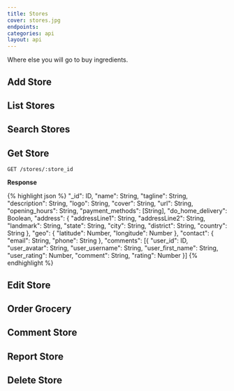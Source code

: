 ```yaml
---
title: Stores
cover: stores.jpg
endpoints: 
categories: api
layout: api    
---
```

Where else you will go to buy ingredients.
<!--more-->

## Add Store

## List Stores

## Search Stores

## Get Store

`GET /stores/:store_id`

**Response**

{% highlight json %}
"_id": ID,
"name": String,
"tagline": String,
"description": String,
"logo": String,
"cover": String,
"url": String,
"opening_hours": String,
"payment_methods": [String],
"do_home_delivery": Boolean,
"address": {
    "addressLine1": String,
    "addressLine2": String,
    "landmark": String,
    "state": String,
    "city": String,
    "district": String,
    "country": String
},
"geo": {
    "latitude": Number,
    "longitude": Number
},
"contact": {
    "email": String,
    "phone": String
},
"comments": [{
    "user_id": ID,
    "user_avatar": String,
    "user_username": String,
    "user_first_name": String,
    "user_rating": Number,
    "comment": String,
    "rating": Number
}]
{% endhighlight %}


## Edit Store

## Order Grocery

## Comment Store

## Report Store

## Delete Store